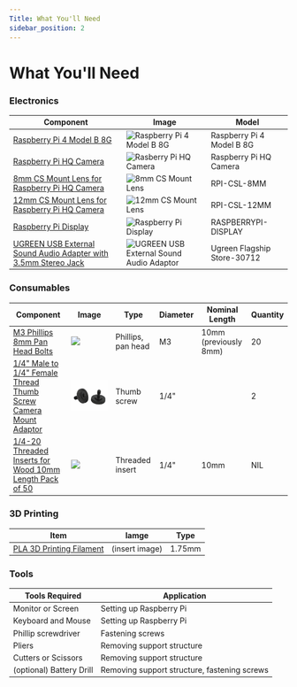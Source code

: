 ```yaml
---
Title: What You'll Need
sidebar_position: 2
---
```


# What You'll Need

### Electronics

| Component                                                                                                                                                                                                                                                                                                                                                                                                  | Image                                                                                    | Model                       |
| ---------------------------------------------------------------------------------------------------------------------------------------------------------------------------------------------------------------------------------------------------------------------------------------------------------------------------------------------------------------------------------------------------------- | ---------------------------------------------------------------------------------------- | --------------------------- |
| [Raspberry Pi 4 Model B 8G](https://www.digikey.sg/product-detail/en/raspberry-pi/RASPBERRY-PI-4-MODEL-B-8G/1690-RASPBERRYPI4MODELB8G-ND/12159401)                                                                                                                                                                                                                                                         | ![Raspberry Pi 4 Model B 8G](../../static/img/components/raspi-4.png)                    | Raspberry Pi 4 Model B 8G   |
| [Raspberry Pi HQ Camera](https://sg.cytron.io/p-official-raspberry-pi-high-quality-camera-module?r=1&gclid=CjwKCAjw9MuCBhBUEiwAbDZ-7rqOhHxh26woCkWNwUcZoP5yE4zOWMxfaXFyMx4pFqHFTSwJEr4vBhoC24gQAvD_BwE)                                                                                                                                                                                                    | ![Rasberry Pi HQ Camera](../../static/img/components/raspi-hq-cam.png)                   | Raspberry Pi HQ Camera      |
| [8mm CS Mount Lens for Raspberry Pi HQ Camera](https://sg.cytron.io/Arducam/p-8mm-cs-mount-lens-for-raspberry-pi-hq-camera)                                                                                                                                                                                                                                                                                | ![8mm CS Mount Lens](../../static/img/components/raspi-8mm-lens.png)                     | RPI-CSL-8MM                 |
| [12mm CS Mount Lens for Raspberry Pi HQ Camera](https://sg.cytron.io/p-12mm-cs-mount-lens-for-raspberry-pi-hq-camera)                                                                                                                                                                                                                                                                                      | ![12mm CS Mount Lens](../../static/img/components/raspi-12mm-lens.png)                   | RPI-CSL-12MM                |
| [Raspberry Pi Display](https://sg.element14.com/raspberry-pi/raspberrypi-display/raspberry-pi-7inch-touchscreen/dp/2473872?gclid=Cj0KCQjwrsGCBhD1ARIsALILBYrVH53SWpgaRqqXUlPY6soTGs_SfPuokHiJeSSbDJZlW-Bo9OajY30aAkUlEALw_wcB&mckv=_dc%7Cpcrid%7C500903722922%7Cpkw%7C%7Cpmt%7C%7Cslid%7C%7Cproduct%7C2473872%7Cpgrid%7C116112299217%7Cptaid%7Cpla-293946777986%7C&CMP=KNC-GSG-SHOPPING-SMART-ALLPRODUCTS) | ![Raspberry Pi Display](../../static/img/components/raspi-touchscreen.png)               | RASPBERRYPI-DISPLAY         |
| [UGREEN USB External Sound Audio Adapter with 3.5mm Stereo Jack](https://www.lazada.sg/products/ugreen-2-in1-usb-external-sound-audio-adapter-with-35mm-stereo-for-headset-intl-i105737946.html)                                                                                                                                                                                                           | ![UGREEN USB External Sound Audio Adaptor](../../static/img/components/ugreen-cable.png) | Ugreen Flagship Store-30712 |

### Consumables

| Component                                                                                                                                                                                                                                 | Image                                                     | Type               | Diameter | Nominal Length | Quantity |
| ----------------------------------------------------------------------------------------------------------------------------------------------------------------------------------------------------------------------------------------- | --------------------------------------------------------- | ------------------ | -------- | -------------- | -------- |
| [M3 Phillips 8mm Pan Head Bolts](https://sg.misumi-ec.com/vona2/detail/221000547304/?CategorySpec=00000230744%3a%3anvd00000000000002%0900000230683%3a%3amig00000001806032)                                                                | ![](../../static/img/components/m3-screw-8mm.jpg)         | Phillips, pan head | M3       | 10mm (previously 8mm)           | 20       |
| [1/4" Male to 1/4" Female Thread Thumb Screw Camera Mount Adaptor](https://shopee.sg/Lammcou-Quick-Release-1-4-Male-to-1-4-Female-Thread-Thumb-Screw-Adapter-for-Camera-Flash-Bracket-Tripod-L-Type-Bracket-Stand-i.317764291.6555811474) | ![](../../static/img/components/camera-mount-adaptor.png) | Thumb screw        | 1/4"     |                | 2        |
| [1/4-20 Threaded Inserts for Wood 10mm Length Pack of 50](https://www.amazon.sg/4-20-Threaded-Inserts-Wood-Length/dp/B083HVLST5)                                                                                                          | ![](../../static/img/components/threaded-insert.png)      | Threaded insert    | 1/4"     | 10mm           | NIL      |

### 3D Printing

| Item                                                                                                                      | Iamge          | Type   |
| ------------------------------------------------------------------------------------------------------------------------- | -------------- | ------ |
| [PLA 3D Printing Filament](https://shopee.sg/PLA-TPU-PETG-ABS-Filament-1.75mm-1KG-330M-3D-Printing-i.88065474.4233167606) | (insert image) | 1.75mm |

### Tools

| Tools Required           | Application                                  |
| ------------------------ | -------------------------------------------- |
| Monitor or Screen        | Setting up Raspberry Pi                      |
| Keyboard and Mouse       | Setting up Raspberry Pi                      |
| Phillip screwdriver      | Fastening screws                             |
| Pliers                   | Removing support structure                   |
| Cutters or Scissors      | Removing support structure                   |
| (optional) Battery Drill | Removing support structure, fastening screws |
